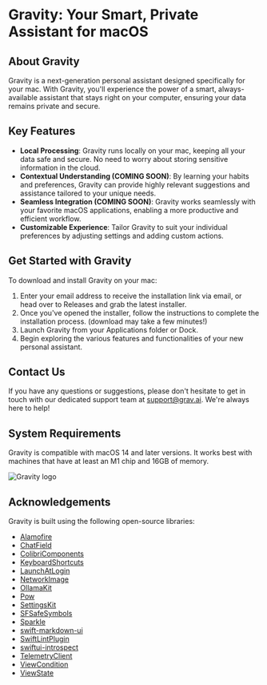 # Gravity: Your Smart, Private Assistant for macOS

## About Gravity

Gravity is a next-generation personal assistant designed specifically for your mac. With Gravity, you'll experience the power of a smart, always-available assistant that stays right on your computer, ensuring your data remains private and secure.

## Key Features

- **Local Processing**: Gravity runs locally on your mac, keeping all your data safe and secure. No need to worry about storing sensitive information in the cloud.
- **Contextual Understanding (COMING SOON)**: By learning your habits and preferences, Gravity can provide highly relevant suggestions and assistance tailored to your unique needs.
- **Seamless Integration (COMING SOON)**: Gravity works seamlessly with your favorite macOS applications, enabling a more productive and efficient workflow.
- **Customizable Experience**: Tailor Gravity to suit your individual preferences by adjusting settings and adding custom actions.

## Get Started with Gravity

To download and install Gravity on your mac:

1. Enter your email address to receive the installation link via email, or head over to Releases and grab the latest installer.
2. Once you've opened the installer, follow the instructions to complete the installation process. (download may take a few minutes!)
3. Launch Gravity from your Applications folder or Dock.
4. Begin exploring the various features and functionalities of your new personal assistant.

## Contact Us

If you have any questions or suggestions, please don't hesitate to get in touch with our dedicated support team at [support@grav.ai](mailto:support@grav.ai). We're always here to help!

## System Requirements

Gravity is compatible with macOS 14 and later versions. It works best with machines that have at least an M1 chip and 16GB of memory.

![Gravity logo](https://github.com/InvisibilityInc/GravityAI/blob/master/AppIcon.png)

## Acknowledgements

Gravity is built using the following open-source libraries:

- [Alamofire](https://github.com/Alamofire/Alamofire)
- [ChatField](https://github.com/djmango/ChatField)
- [ColibriComponents](https://github.com/david-swift/ColibriComponents)
- [KeyboardShortcuts](https://github.com/sindresorhus/KeyboardShortcuts)
- [LaunchAtLogin](https://github.com/sindresorhus/LaunchAtLogin-Modern)
- [NetworkImage](https://github.com/gonzalezreal/NetworkImage)
- [OllamaKit](https://github.com/djmango/OllamaKit/)
- [Pow](https://github.com/EmergeTools/Pow)
- [SettingsKit](https://github.com/david-swift/SettingsKit-macOS)
- [SFSafeSymbols](https://github.com/SFSafeSymbols/SFSafeSymbols)
- [Sparkle](https://github.com/sparkle-project/Sparkle)
- [swift-markdown-ui](https://github.com/gonzalezreal/swift-markdown-ui)
- [SwiftLintPlugin](https://github.com/lukepistrol/SwiftLintPlugin)
- [swiftui-introspect](https://github.com/siteline/swiftui-introspect)
- [TelemetryClient](https://github.com/TelemetryDeck/SwiftClient)
- [ViewCondition](https://github.com/kevinhermawan/ViewCondition)
- [ViewState](https://github.com/heroesofcode/ViewState)
